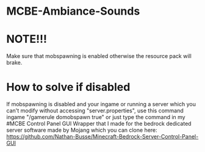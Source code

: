 # MCBE-Ambiance-Sounds


# NOTE!!! 

Make sure that mobspawning is enabled otherwise the resource pack will brake.

# How to solve if disabled

 If mobspawning is disabled and your ingame or running a server which you can't modify without accessing "server.properties",
use this command ingame "/gamerule domobspawn true" or just type the command in my #MCBE Control Panel GUI Wrapper that I made for the bedrock dedicated server 
software made by Mojang which you can clone here:
https://github.com/Nathan-Busse/Minecraft-Bedrock-Server-Control-Panel-GUI

